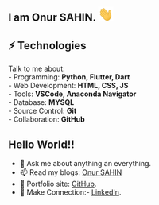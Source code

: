 <h2> I am Onur SAHIN. <img src="https://raw.githubusercontent.com/ABSphreak/ABSphreak/master/gifs/Hi.gif" width="30px"></h2>

## ⚡ Technologies
Talk to me about:<br>
	- Programming: **Python, Flutter, Dart**<br>
	- Web Development: **HTML, CSS, JS**<br>
	- Tools: **VSCode, Anaconda Navigator**<br>
	- Database: **MYSQL**<br>
	- Source Control: **Git**<br>
	- Collaboration: **GitHub**<br>
## Hello World!! 
- 💬 Ask me about anything an everything.
- 📫 Read my blogs: [Onur SAHIN](https://onursahin.net)
- 🎯 Portfolio site: [GitHub](https://github.com/imonursahin).
- 🔔 Make Connection:- [LinkedIn](https://www.linkedin.com/in/imonursahin).




